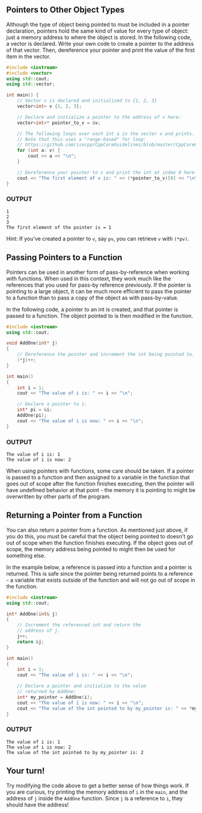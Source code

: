 ## Pointers to Other Object Types

Although the type of object being pointed to must be included in a pointer declaration, pointers hold the same kind of value for every type of object: just a memory address to where the object is stored. In the following code, a vector is declared. Write your own code to create a pointer to the address of that vector. Then, dereference your pointer and print the value of the first item in the vector.

```c++
#include <iostream>
#include <vector>
using std::cout;
using std::vector;

int main() {
    // Vector v is declared and initialized to {1, 2, 3}
    vector<int> v {1, 2, 3};

    // Declare and initialize a pointer to the address of v here:
    vector<int>* pointer_to_v = &v;

    // The following loops over each int a in the vector v and prints.
    // Note that this uses a "range-based" for loop:
    // https://github.com/isocpp/CppCoreGuidelines/blob/master/CppCoreGuidelines.md#Res-for-range
    for (int a: v) {
        cout << a << "\n";
    }

    // Dereference your pointer to v and print the int at index 0 here (note: you should print 1):
    cout << "The first element of v is: " << (*pointer_to_v)[0] << "\n";
}
```

### OUTPUT

```
1
2
3
The first element of the pointer is = 1
```

Hint: If you've created a pointer to `v`, say `pv`, you can retrieve `v` with `(*pv)`.

## Passing Pointers to a Function

Pointers can be used in another form of pass-by-reference when working with functions. When used in this context, they work much like the references that you used for pass-by reference previously. If the pointer is pointing to a large object, it can be much more efficient to pass the pointer to a function than to pass a copy of the object as with pass-by-value.

In the following code, a pointer to an int is created, and that pointer is passed to a function. The object pointed to is then modified in the function.

```c++
#include <iostream>
using std::cout;

void AddOne(int* j)
{
    // Dereference the pointer and increment the int being pointed to.
    (*j)++;
}

int main()
{
    int i = 1;
    cout << "The value of i is: " << i << "\n";

    // Declare a pointer to i:
    int* pi = &i;
    AddOne(pi);
    cout << "The value of i is now: " << i << "\n";
}
```

### OUTPUT

```
The value of i is: 1
The value of i is now: 2
```

When using pointers with functions, some care should be taken. If a pointer is passed to a function and then assigned to a variable in the function that goes out of scope after the function finishes executing, then the pointer will have undefined behavior at that point - the memory it is pointing to might be overwritten by other parts of the program.

## Returning a Pointer from a Function

You can also return a pointer from a function. As mentioned just above, if you do this, you must be careful that the object being pointed to doesn't go out of scope when the function finishes executing. If the object goes out of scope, the memory address being pointed to might then be used for something else.

In the example below, a reference is passed into a function and a pointer is returned. This is safe since the pointer being returned points to a reference - a variable that exists outside of the function and will not go out of scope in the function.

```c++
#include <iostream>
using std::cout;

int* AddOne(int& j)
{
    // Increment the referenced int and return the
    // address of j.
    j++;
    return &j;
}

int main()
{
    int i = 1;
    cout << "The value of i is: " << i << "\n";

    // Declare a pointer and initialize to the value
    // returned by AddOne:
    int* my_pointer = AddOne(i);
    cout << "The value of i is now: " << i << "\n";
    cout << "The value of the int pointed to by my_pointer is: " << *my_pointer << "\n";
}
```

### OUTPUT

```
The value of i is: 1
The value of i is now: 2
The value of the int pointed to by my_pointer is: 2
```

## Your turn!

Try modifying the code above to get a better sense of how things work. If you are curious, try printing the memory address of `i` in the `main`, and the address of `j` inside the `AddOne` function. Since `j` is a reference to `i`, they should have the address!
